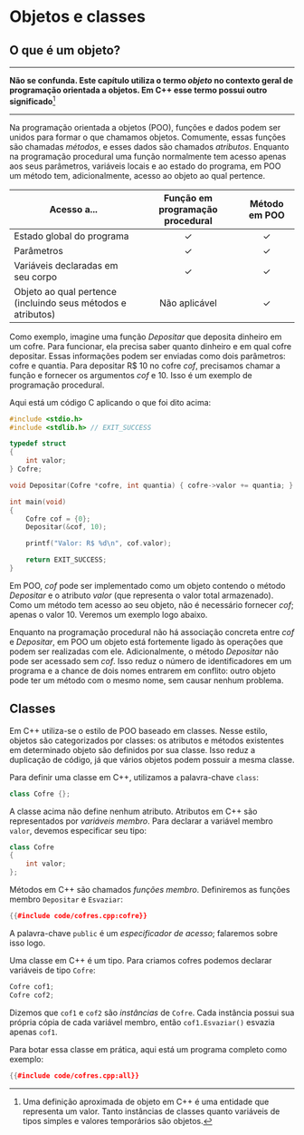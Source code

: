 # Objetos e classes

## O que é um objeto?

---

**Não se confunda. Este capítulo utiliza o termo _objeto_ no contexto geral de
programação orientada a objetos. Em C++ esse termo possui outro
significado**[^cpp-obj]

---

Na programação orientada a objetos (POO), funções e dados podem ser unidos para
formar o que chamamos objetos. Comumente, essas funções são chamadas _métodos_,
e esses dados são chamados _atributos_. Enquanto na programação procedural uma
função normalmente tem acesso apenas aos seus parâmetros, variáveis locais e ao
estado do programa, em POO um método tem, adicionalmente, acesso ao objeto ao
qual pertence.

| Acesso a...                                                  | Função em programação procedural | Método em POO |
| ------------------------------------------------------------ | :------------------------------: | :-----------: |
| Estado global do programa                                    |                ✓                 |       ✓       |
| Parâmetros                                                   |                ✓                 |       ✓       |
| Variáveis declaradas em seu corpo                            |                ✓                 |       ✓       |
| Objeto ao qual pertence (incluindo seus métodos e atributos) |          Não aplicável           |       ✓       |

Como exemplo, imagine uma função _Depositar_ que deposita dinheiro em um cofre.
Para funcionar, ela precisa saber quanto dinheiro e em qual cofre depositar.
Essas informações podem ser enviadas como dois parâmetros: cofre e quantia. Para
depositar R$ 10 no cofre _cof_, precisamos chamar a função e fornecer os
argumentos _cof_ e 10. Isso é um exemplo de programação procedural.

Aqui está um código C aplicando o que foi dito acima:

```c
#include <stdio.h>
#include <stdlib.h> // EXIT_SUCCESS

typedef struct
{
    int valor;
} Cofre;

void Depositar(Cofre *cofre, int quantia) { cofre->valor += quantia; }

int main(void)
{
    Cofre cof = {0};
    Depositar(&cof, 10);

    printf("Valor: R$ %d\n", cof.valor);

    return EXIT_SUCCESS;
}
```

Em POO, _cof_ pode ser implementado como um objeto contendo o método _Depositar_
e o atributo _valor_ (que representa o valor total armazenado). Como um método
tem acesso ao seu objeto, não é necessário fornecer _cof_; apenas o valor 10.
Veremos um exemplo logo abaixo.

Enquanto na programação procedural não há associação concreta entre _cof_ e
_Depositar_, em POO um objeto está fortemente ligado às operações que podem ser
realizadas com ele. Adicionalmente, o método _Depositar_ não pode ser acessado
sem _cof_. Isso reduz o número de identificadores em um programa e a chance de
dois nomes entrarem em conflito: outro objeto pode ter um método com o mesmo
nome, sem causar nenhum problema.

<!-- prettier-ignore -->
[^cpp-obj]: Uma definição aproximada de objeto em C++ é uma entidade que
representa um valor. Tanto instâncias de classes quanto variáveis de tipos
simples e valores temporários são objetos.

## Classes

Em C++ utiliza-se o estilo de POO baseado em classes. Nesse estilo, objetos são
categorizados por classes: os atributos e métodos existentes em determinado
objeto são definidos por sua classe. Isso reduz a duplicação de código, já que
vários objetos podem possuir a mesma classe.

Para definir uma classe em C++, utilizamos a palavra-chave `class`:

```cpp
class Cofre {};
```

A classe acima não define nenhum atributo. Atributos em C++ são representados
por _variáveis membro_. Para declarar a variável membro `valor`, devemos
especificar seu tipo:

```cpp
class Cofre
{
    int valor;
};
```

Métodos em C++ são chamados _funções membro_. Definiremos as funções membro
`Depositar` e `Esvaziar`:

```cpp
{{#include code/cofres.cpp:cofre}}
```

A palavra-chave `public` é um _especificador de acesso_; falaremos sobre isso
logo.

Uma classe em C++ é um tipo. Para criamos cofres podemos declarar variáveis de
tipo `Cofre`:

```cpp
Cofre cof1;
Cofre cof2;
```

Dizemos que `cof1` e `cof2` são _instâncias_ de `Cofre`. Cada instância possui
sua própria cópia de cada variável membro, então `cof1.Esvaziar()` esvazia
apenas `cof1`.

Para botar essa classe em prática, aqui está um programa completo como exemplo:

```cpp
{{#include code/cofres.cpp:all}}
```
